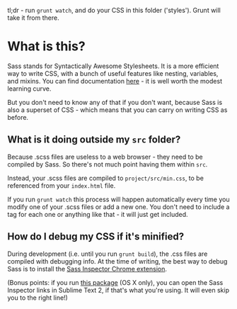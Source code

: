 tl;dr - run `grunt watch`, and do your CSS in this folder ('styles'). Grunt will take it from there.

What is this?
=============

Sass stands for Syntactically Awesome Stylesheets. It is a more efficient way to write CSS, with a bunch of useful features like nesting, variables, and mixins. You can find documentation [here][1] - it is well worth the modest learning curve.

But you don't need to know any of that if you don't want, because Sass is also a superset of CSS - which means that you can carry on writing CSS as before.


What is it doing outside my `src` folder?
-----------------------------------------

Because .scss files are useless to a web browser - they need to be compiled by Sass. So there's not much point having them within `src`.

Instead, your .scss files are compiled to `project/src/min.css`, to be referenced from your `index.html` file.

If you run `grunt watch` this process will happen automatically every time you modify one of your .scss files or add a new one. You don't need to include a <link> tag for each one or anything like that - it will just get included.


How do I debug my CSS if it's minified?
---------------------------------------

During development (i.e. until you run `grunt build`), the .css files are compiled with debugging info. At the time of writing, the best way to debug Sass is to install the [Sass Inspector Chrome extension][2].

(Bonus points: if you run [this package][3] (OS X only), you can open the Sass Inspector links in Sublime Text 2, if that's what you're using. It will even skip you to the right line!)



[1]: http://sass-lang.com/
[2]: https://chrome.google.com/webstore/detail/sass-inspector/lkofmbmllpgfbnonmnenkiakimpgoamn
[3]: https://github.com/mobify/sass-sleuth/raw/master/Open%20Textmate%20Links%20in%20Sublime.zip?raw=true